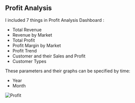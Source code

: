 ## Profit Analysis
I included 7 things in Profit Analysis Dashboard :
- Total Revenue
- Revenue by Market
- Total Profit
- Profit Margin by Market
- Profit Trend
- Customer and their Sales and Profit
- Customer Types

These parameters and their graphs can be specified by time:
- Year
- Month

![Profit](https://user-images.githubusercontent.com/74107257/168447289-5ea223f2-c1fb-4765-b682-15bcb554da93.png)
